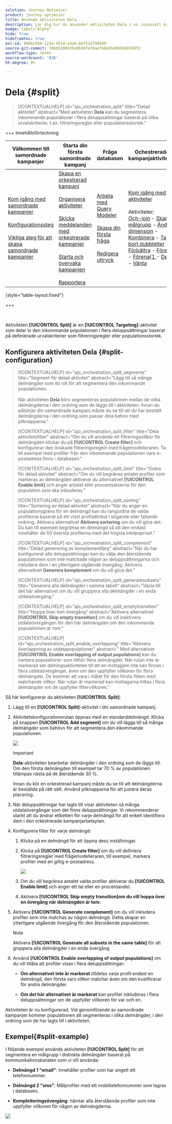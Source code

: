 ```yaml
---
solution: Journey Optimizer
product: journey optimizer
title: Använda aktiviteten Dela
description: Lär dig hur du använder aktiviteten Dela i en iscensatt kampanj
badge: label="Alpha"
hide: true
hidefromtoc: true
exl-id: 986bc566-123a-451d-a4a6-bbf5a2798849
source-git-commit: 38b65200435e0b997e79aefbb66549b9168188fd
workflow-type: tm+mt
source-wordcount: '838'
ht-degree: 0%

---
```


# Dela {#split}

>[!CONTEXTUALHELP]
>id="ajo_orchestration_split"
>title="Delad aktivitet"
>abstract="Med aktiviteten **Dela** kan du segmentera inkommande populationer i flera deluppsättningar baserat på olika urvalskriterier, t.ex. filtreringsregler eller populationsstorlek."

+++ Innehållsförteckning

| Välkommen till samordnade kampanjer | Starta din första samordnade kampanj | Fråga databasen | Ochestrerade kampanjaktiviteter |
|---|---|---|---|
| [Kom igång med samordnade kampanjer](../gs-orchestrated-campaigns.md)<br/><br/>[Konfigurationssteg](../configuration-steps.md)<br/><br/>[Viktiga steg för att skapa samordnade kampanjer](../gs-campaign-creation.md) | [Skapa en orkestrerad kampanj](../create-orchestrated-campaign.md)<br/><br/>[Organisera aktiviteter](../orchestrate-activities.md)<br/><br/>[Skicka meddelanden med orkestrerade kampanjer](../send-messages.md)<br/><br/>[Starta och övervaka kampanjen](../start-monitor-campaigns.md)<br/><br/>[Rapportera](../reporting-campaigns.md) | [Arbeta med Query Modeler](../orchestrated-rule-builder.md)<br/><br/>[Skapa din första fråga](../build-query.md)<br/><br/>[Redigera uttryck](../edit-expressions.md) | [Kom igång med aktiviteter](about-activities.md)<br/><br/>Aktiviteter:<br/>[Och-join](and-join.md) - [Skapa målgrupp](build-audience.md) - [Ändra dimension](change-dimension.md) - [Kombinera](combine.md) - [Ta bort dubbletter](deduplication.md) - [Förbättra](enrichment.md) - [Förena](fork.md) - [Förena&lbrace;1 ](reconciliation.md) - [Dela](split.md) - [Vänta](wait.md) |

{style="table-layout:fixed"}

+++

<br/>

Aktiviteten **[!UICONTROL Split]** är en **[!UICONTROL Targeting]**-aktivitet som delar in den inkommande populationen i flera deluppsättningar baserat på definierade urvalskriterier som filtreringsregler eller populationsstorlek.

## Konfigurera aktiviteten Dela {#split-configuration}

>[!CONTEXTUALHELP]
>id="ajo_orchestration_split_segments"
>title="Segment för delad aktivitet"
>abstract="Lägg till så många delmängder som du vill för att segmentera den inkommande populationen.<br/></br>När aktiviteten **Dela** körs segmenteras populationen mellan de olika delmängderna i den ordning som de läggs till i aktiviteten. Innan du påbörjar din samordnade kampanj måste du se till att du har beställt delmängderna i den ordning som passar dina behov med pilknapparna."

>[!CONTEXTUALHELP]
>id="ajo_orchestration_split_filter"
>title="Dela aktivitetsfilter"
>abstract="Om du vill använda ett filtreringsvillkor för delmängden klickar du på **[!UICONTROL Create filter]** och konfigurerar den önskade filtreringsregeln med frågemodelleraren. Ta till exempel med profiler från den inkommande populationen vars e-postadress finns i databasen."

>[!CONTEXTUALHELP]
>id="ajo_orchestration_split_limit"
>title="Gräns för delad aktivitet"
>abstract="Om du vill begränsa antalet profiler som markeras av delmängden aktiverar du alternativet **[!UICONTROL Enable limit]** och anger antalet eller procentsatserna för den population som ska inkluderas."

>[!CONTEXTUALHELP]
>id="ajo_orchestration_split_sorting"
>title="Sortering av delad aktivitet"
>abstract="När du anger en populationsgräns för en delmängd kan du rangordna de valda profilerna baserat på ett visst profilattribut i stigande eller fallande ordning. Aktivera alternativet **Aktivera sortering** om du vill göra det. Du kan till exempel begränsa en delmängd så att den endast innehåller de 50 översta profilerna med det högsta inköpspriset."

>[!CONTEXTUALHELP]
>id="ajo_orchestration_split_complement"
>title="Delad generering av komplementfärg"
>abstract="När du har konfigurerat alla deluppsättningar kan du välja den återstående populationen som inte matchade någon av deluppsättningarna och inkludera dem i en ytterligare utgående övergång. Aktivera alternativet **Generera komplement** om du vill göra det."

>[!CONTEXTUALHELP]
>id="ajo_orchestration_split_generatesubsets"
>title="Generera alla delmängder i samma tabell"
>abstract="Växla till det här alternativet om du vill gruppera alla delmängder i en enda utdataövergång."

>[!CONTEXTUALHELP]
>id="ajo_orchestration_split_emptytransition"
>title="Hoppa över tom övergång"
>abstract="Aktivera alternativet **[!UICONTROL Skip empty transition]** om du vill inaktivera utdataövergången för den här delmängden om den inkommande populationen är tom."

>[!CONTEXTUALHELP]
>id="ajo_orchestration_split_enable_overlapping"
>title="Aktivera överlappning av utdatapopulationer"
>abstract=" Med alternativet **[!UICONTROL Enable overlapping of output populations]** kan du hantera populationer som tillhör flera delmängder. När rutan inte är markerad ser delningsaktiviteten till att en mottagare inte kan finnas i flera utdataövergångar, även om den uppfyller villkoren för flera delmängder. De kommer att vara i målet för den första fliken med matchande villkor. När rutan är markerad kan mottagarna hittas i flera delmängder om de uppfyller filtervillkoren."

Så här konfigurerar du aktiviteten **[!UICONTROL Split]**:

1. Lägg till en **[!UICONTROL Split]**-aktivitet i din samordnade kampanj.

1. Aktivitetskonfigurationsrutan öppnas med en standarddelmängd. Klicka på knappen **[!UICONTROL Add segment]** om du vill lägga till så många delmängder som behövs för att segmentera den inkommande populationen.

   ![](../assets/orchestrated-split-1.png)

   >[!IMPORTANT]
   >
   >**Dela**-aktiviteten bearbetar delmängder i den ordning som de läggs till. Om den första delmängden till exempel tar 70 % av populationen tillämpas nästa på de återstående 30 %.
   >
   >Innan du kör en orkestrerad kampanj måste du se till att delmängderna är beställda på rätt sätt. Använd pilknapparna för att justera deras placering.

1. När deluppsättningar har lagts till visar aktiviteten så många utdataövergångar som det finns deluppsättningar. Vi rekommenderar starkt att du ändrar etiketten för varje delmängd för att enkelt identifiera dem i den orkestrerade kampanjarbetsytan.

1. Konfigurera filter för varje delmängd:

   1. Klicka på en delmängd för att öppna dess inställningar.

   1. Klicka på **[!UICONTROL Create filter]** om du vill definiera filtreringsregler med frågemodelleraren, till exempel, markera profiler med en giltig e-postadress.

      ![](../assets/orchestrated-split-1.png)

   1. Om du vill begränsa antalet valda profiler aktiverar du **[!UICONTROL Enable limit]** och anger ett tal eller en procentandel.

   1. Aktivera **[!UICONTROL Skip empty transition]om du vill hoppa över en övergång när delmängden är tom.**

1. Aktivera **[!UICONTROL Generate complement]** om du vill inkludera profiler som inte matchas av någon delmängd. Detta skapar en ytterligare utgående övergång för den återstående populationen.

   >[!NOTE]
   >
   >Aktivera **[!UICONTROL Generate all subsets in the same table]** för att gruppera alla delmängder i en enda övergång.

1. Använd **[!UICONTROL Enable overlapping of output populations]** om du vill tillåta att profiler visas i flera deluppsättningar:

   * **Om alternativet inte är markerat** tilldelas varje profil endast en delmängd, den första vars villkor matchar även om den kvalificerar för andra delmängder.

   * **Om det här alternativet är markerat** kan profiler inkluderas i flera deluppsättningar om de uppfyller villkoren för var och en.

Aktiviteten är nu konfigurerad. Vid genomförande av samordnade kampanjer kommer populationen att segmenteras i olika delmängder, i den ordning som de har lagts till i aktiviteten.

## Exempel{#split-example}

I följande exempel används aktiviteten **[!UICONTROL Split]** för att segmentera en målgrupp i distinkta delmängder baserat på kommunikationskanalen som vi vill använda:

* **Delmängd 1 &quot;email&quot;**: innehåller profiler som har angett ett telefonnummer.

* **Delmängd 2 &quot;sms&quot;**: Målprofiler med ett mobiltelefonnummer som lagras i databasen.

* **Kompletteringsövergång**: hämtar alla återstående profiler som inte uppfyller villkoren för någon av delmängderna.

![](../assets/orchestrated-split-3.png)
